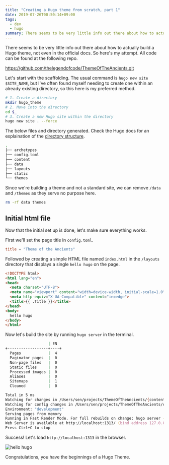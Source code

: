 ```yaml
---
title: "Creating a Hugo theme from scratch, part 1"
date: 2019-07-26T00:50:14+09:00
tags:
  - dev
  - hugo
summary: There seems to be very little info out there about how to actually build a Hugo theme, not even in the official docs. So here's my attempt.
---
```


There seems to be very little info out there about how to actually build a Hugo theme, not even in the official docs. So here's my attempt. All code can be found at the following repo.

https://github.com/thelegendofcode/ThemeOfTheAncients.git

Let's start with the scaffolding. The usual command is `hugo new site $SITE_NAME`, but I've often found myself needing to create one within an already existing directory, so this here is my preferred method.

```zsh
# 1. Create a directory
mkdir hugo_theme
# 2. Move into the directory
cd $_
# 3. Create a new Hugo site within the directory
hugo new site . --force
```

The below files and directory generated. Check the Hugo docs for an explaination of the [directory structure].

```zsh
.
├── archetypes
├── config.toml
├── content
├── data
├── layouts
├── static
└── themes
```

Since we're building a theme and not a standard site, we can remove `/data` and `/themes` as they serve no purpose here.

```zsh
rm -rf data themes
```

## Initial html file

Now that the initial set up is done, let's make sure everything works.

First we'll set the page title  in `config.toml`.

```toml
title = "Theme of the Ancients"
```

Followed by creating a simple HTML file named `index.html` in the `/layouts` directory that displays a single `hello hugo` on the page.

```html
<!DOCTYPE html>
<html lang="en">
<head>
  <meta charset="UTF-8">
  <meta name="viewport" content="width=device-width, initial-scale=1.0">
  <meta http-equiv="X-UA-Compatible" content="ie=edge">
  <title>{{ .Title }}</title>
</head>
<body>
  hello hugo
</body>
</html>
```

Now let's build the site by running `hugo server` in the terminal.

```zsh
                   | EN
+------------------+----+
  Pages            |  4
  Paginator pages  |  0
  Non-page files   |  0
  Static files     |  0
  Processed images |  0
  Aliases          |  0
  Sitemaps         |  1
  Cleaned          |  0

Total in 5 ms
Watching for changes in /Users/sen/projects/ThemeOfTheAncients/{content,layouts,static}
Watching for config changes in /Users/sen/projects/ThemeOfTheAncients/config.toml
Environment: "development"
Serving pages from memory
Running in Fast Render Mode. For full rebuilds on change: hugo server --disableFastRender
Web Server is available at http://localhost:1313/ (bind address 127.0.0.1)
Press Ctrl+C to stop
```

Success! Let's load `http://localhost:1313` in the browser. 

![hello hugo](/images/hello-hugo.png)

Congratulations, you have the beginnings of a Hugo Theme.

[directory structure]: https://gohugo.io/getting-started/directory-structure/
